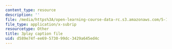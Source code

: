 ```yaml
---
content_type: resource
description: ''
file: /media/https%3A/open-learning-course-data-rc.s3.amazonaws.com/5-112-principles-of-chemical-science-fall-2005/d589e74fee69573099dc3429a645ed4c_UesUBkX9HIQ.vtt
file_type: application/x-subrip
resourcetype: Other
title: 3play caption file
uid: d589e74f-ee69-5730-99dc-3429a645ed4c
---
```

